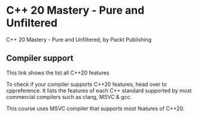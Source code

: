 # C++ 20 Mastery - Pure and Unfiltered
C++ 20 Mastery - Pure and Unfiltered, by Packt Publishing

## Compiler support
This link shows the list all C++20 features

To check if your compiler supports C++20 features, head over to cppreference. It lists the features of each C++ standard supported by most commercial compilers such as clang, MSVC & gcc.

This course uses MSVC compiler that supports most features of C++20.